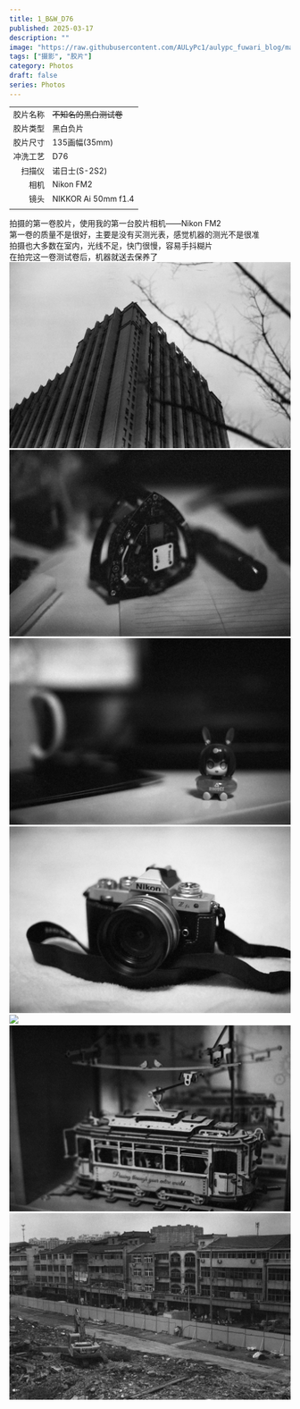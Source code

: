 ```yaml
---
title: 1_B&W_D76
published: 2025-03-17
description: ""
image: "https://raw.githubusercontent.com/AULyPc1/aulypc_fuwari_blog/main/picture/mypic/film/1_B&W_D76/25670021_1.webp"
tags: ["摄影", "胶片"]
category: Photos
draft: false
series: Photos
---
```


|          |                        |
| -------: | :--------------------- |
| 胶片名称 | ~~不知名的黑白测试卷~~ |
| 胶片类型 | 黑白负片               |
| 胶片尺寸 | 135画幅(35mm)          |
| 冲洗工艺 | D76                    |
|   扫描仪 | 诺日士(S-2S2)          |
|     相机 | Nikon FM2              |
|     镜头 | NIKKOR Ai 50mm f1.4    |
|          |                        |
  
拍摄的第一卷胶片，使用我的第一台胶片相机——Nikon FM2  
第一卷的质量不是很好，主要是没有买测光表，感觉机器的测光不是很准  
拍摄也大多数在室内，光线不足，快门很慢，容易手抖糊片  
在拍完这一卷测试卷后，机器就送去保养了  
<img src="https://raw.githubusercontent.com/AULyPc1/aulypc_fuwari_blog/main/picture/mypic/film/1_B&W_D76/25670002_1.webp" border=0 loading="lazy">
<img src="https://raw.githubusercontent.com/AULyPc1/aulypc_fuwari_blog/main/picture/mypic/film/1_B&W_D76/25670014_1.webp" border=0 loading="lazy">
<img src="https://raw.githubusercontent.com/AULyPc1/aulypc_fuwari_blog/main/picture/mypic/film/1_B&W_D76/25670018_1.webp" border=0 loading="lazy">
<img src="https://raw.githubusercontent.com/AULyPc1/aulypc_fuwari_blog/main/picture/mypic/film/1_B&W_D76/25670021_1.webp" border=0 loading="lazy">
<img src="https://raw.githubusercontent.com/AULyPc1/aulypc_fuwari_blog/main/picture/mypic/film/1_B&W_D76/25670026_1.webp" border=0 loading="lazy">
<img src="https://raw.githubusercontent.com/AULyPc1/aulypc_fuwari_blog/main/picture/mypic/film/1_B&W_D76/25670029_1.webp" border=0 loading="lazy">
<img src="https://raw.githubusercontent.com/AULyPc1/aulypc_fuwari_blog/main/picture/mypic/film/1_B&W_D76/25670033_1.webp" border=0 loading="lazy">